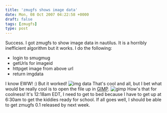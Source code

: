 ```yaml
---
title: 'zmugfs shows image data'
date: Mon, 08 Oct 2007 04:22:58 +0000
draft: false
tags: [zmugfs]
type: post
---
```


Success. I got zmugfs to show image data in nautilus. It is a horribly inefficient algorithm but it works. I do the following:

*   login to smugmug
*   getUrls for imageid
*   httpget image from above url
*   return imgdata

I know EWW! :) But it worked! ![img data](http://zeusville.files.wordpress.com/2007/10/zmugfs_imgdata.png) That's cool and all, but I bet what would be really cool is to open the file up in [GIMP](http://www.gimp.org). ![gimp](http://zeusville.files.wordpress.com/2007/10/zmugfs_gimp.png) How's that for coolness! It's 12:18am EDT, I need to get to bed because I have to get up at 6:30am to get the kiddies ready for school. If all goes well, I should be able to get zmugfs 0.1 released by next week.
